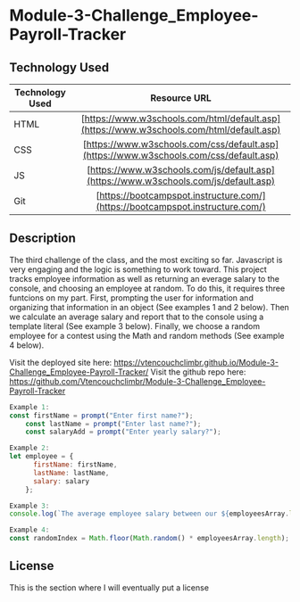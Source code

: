 # Module-3-Challenge_Employee-Payroll-Tracker

## Technology Used 

| Technology Used         | Resource URL           | 
| ------------- |:-------------:| 
| HTML    | [https://www.w3schools.com/html/default.asp](https://www.w3schools.com/html/default.asp) | 
| CSS     | [https://www.w3schools.com/css/default.asp](https://www.w3schools.com/css/default.asp)      | 
| JS     | [https://www.w3schools.com/js/default.asp](https://www.w3schools.com/js/default.asp)      | 
| Git | [https://bootcampspot.instructure.com/](https://bootcampspot.instructure.com/)     | 

## Description

The third challenge of the class, and the most exciting so far. Javascript is very engaging and the logic is something to work toward. This project tracks employee information as well as returning an everage salary to the console, and choosing an employee at random. To do this, it requires three funtcions on my part. First, prompting the user for information and organizing that information in an object (See examples 1 and 2 below). Then we calculate an average salary and report that to the console using a template literal (See example 3 below). Finally, we choose a random employee for a contest using the Math and random methods (See example 4 below). 

Visit the deployed site here: https://vtencouchclimbr.github.io/Module-3-Challenge_Employee-Payroll-Tracker/
Visit the github repo here: https://github.com/Vtencouchclimbr/Module-3-Challenge_Employee-Payroll-Tracker

~~~js
Example 1: 
const firstName = prompt("Enter first name?");
    const lastName = prompt("Enter last name?");
    const salaryAdd = prompt("Enter yearly salary?");

Example 2:
let employee = {
      firstName: firstName,
      lastName: lastName,
      salary: salary
    };

Example 3:
console.log(`The average employee salary between our ${employeesArray.length} employee(s) is ${averageSalary.toFixed(2)}.`);

Example 4:
const randomIndex = Math.floor(Math.random() * employeesArray.length);
~~~

## License

This is the section where I will eventually put a license